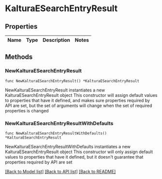 # KalturaESearchEntryResult

## Properties

Name | Type | Description | Notes
------------ | ------------- | ------------- | -------------

## Methods

### NewKalturaESearchEntryResult

`func NewKalturaESearchEntryResult() *KalturaESearchEntryResult`

NewKalturaESearchEntryResult instantiates a new KalturaESearchEntryResult object
This constructor will assign default values to properties that have it defined,
and makes sure properties required by API are set, but the set of arguments
will change when the set of required properties is changed

### NewKalturaESearchEntryResultWithDefaults

`func NewKalturaESearchEntryResultWithDefaults() *KalturaESearchEntryResult`

NewKalturaESearchEntryResultWithDefaults instantiates a new KalturaESearchEntryResult object
This constructor will only assign default values to properties that have it defined,
but it doesn't guarantee that properties required by API are set


[[Back to Model list]](../README.md#documentation-for-models) [[Back to API list]](../README.md#documentation-for-api-endpoints) [[Back to README]](../README.md)



